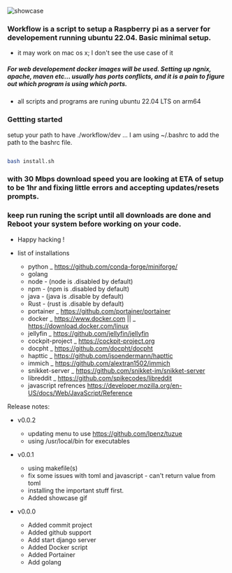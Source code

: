 ![showcase](https://github.com/Nllii/workflow/blob/29fe7930ecf8fc100171d937e967b30b843cb4d0/setup_scripts/showcase_upade_11062022.gif)


###  Workflow is a script to setup a Raspberry pi as a server for developement running ubuntu 22.04. Basic minimal setup.

- it may work on mac os x; I don't see the use case of it

##### For web developement docker images will be used. Setting up ngnix, apache, maven etc... usually has ports conflicts, and it is a pain to figure out which program is using which ports.

- all scripts and programs are runing ubuntu 22.04 LTS on arm64

### Gettting started
setup your path to have ./workflow/dev
... I am using ~/.bashrc to add the path to the bashrc file.
```bash

bash install.sh

```

### with 30 Mbps download speed you are looking at ETA of setup to be 1hr and fixing little errors and accepting updates/resets prompts.

### keep run runing the script until all downloads are done and Reboot your system before working on your code.

- Happy hacking !




- list of installations
    - python _ https://github.com/conda-forge/miniforge/
    - golang
    - node - (node is .disabled by default)
    - npm - (npm is .disabled by default)
    - java - (java is .disable by default)
    - Rust - (rust is .disable by default)
    - portainer _ https://github.com/portainer/portainer
    - docker _ https://www.docker.com || _ https://download.docker.com/linux
    - jellyfin _ https://github.com/jellyfin/jellyfin
    - cockpit-project _ https://cockpit-project.org
    - docpht _ https://github.com/docpht/docpht
    - hapttic _ https://github.com/jsoendermann/hapttic
    - immich _ https://github.com/alextran1502/immich
    - snikket-server _ https://github.com/snikket-im/snikket-server
    - libreddit _ https://github.com/spikecodes/libreddit
    - javascript refrences https://developer.mozilla.org/en-US/docs/Web/JavaScript/Reference



Release notes:

- v0.0.2
    - updating menu to use https://github.com/lpenz/tuzue
    - using /usr/local/bin for executables


- v0.0.1
    - using makefile(s)
    - fix some issues with toml and javascript - can't return value from toml
    - installing the important stuff first.
    - Added showcase gif


- v0.0.0
    - Added commit project
    - Added github support
    - Add start django server
    - Added Docker script
    - Added Portainer
    - Add golang





